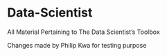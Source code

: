 Data-Scientist
==============

All Material Pertaining to The Data Scientist’s Toolbox

Changes made by Philip Kwa for testing purpose
